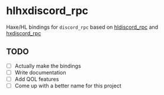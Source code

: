 # hlhxdiscord_rpc

Haxe/HL bindings for `discord_rpc` based on [hldiscord_rpc](https://github.com/D-electra/hldiscord_rpc) and [hxdiscord_rpc](https://github.com/MAJigsaw77/hxdiscord_rpc/)

## TODO

- [ ] Actually make the bindings
- [ ] Write documentation
- [ ] Add QOL features
- [ ] Come up with a better name for this project
